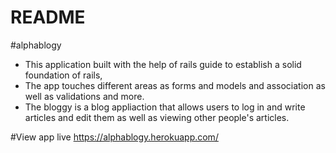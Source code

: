 # README


#alphablogy

* This application built with the help of rails guide to establish a solid foundation of rails, 
* The app touches different areas as forms and models and association as well as validations and more.
* The bloggy is a blog appliaction that allows users to log in and write articles and edit them as well as viewing other people's articles.

#View app live https://alphablogy.herokuapp.com/
